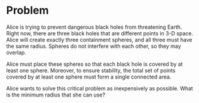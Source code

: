 # Problem

Alice is trying to prevent dangerous black holes from threatening Earth. Right now, there are three black holes that are different points in 3-D space. Alice will create exactly three containment spheres, and all three must have the same radius. Spheres do not interfere with each other, so they may overlap.

Alice must place these spheres so that each black hole is covered by at least one sphere. Moreover, to ensure stability, the total set of points covered by at least one sphere must form a single connected area.

Alice wants to solve this critical problem as inexpensively as possible. What is the minimum radius that she can use?
